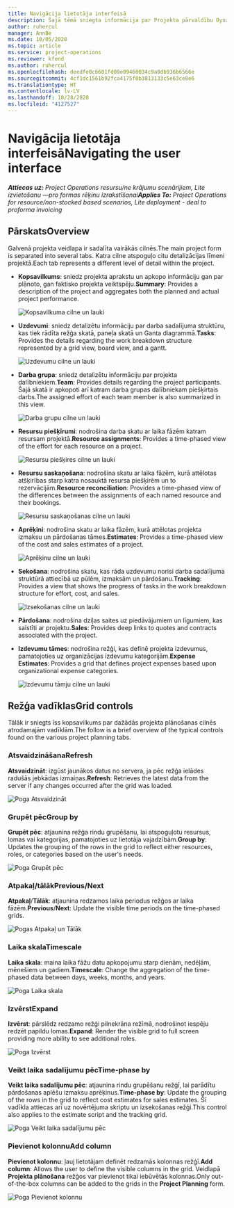 ```yaml
---
title: Navigācija lietotāja interfeisā
description: Šajā tēmā sniegta informācija par Projekta pārvaldību Dynamics 365 Projekta darbībās.
author: ruhercul
manager: AnnBe
ms.date: 10/05/2020
ms.topic: article
ms.service: project-operations
ms.reviewer: kfend
ms.author: ruhercul
ms.openlocfilehash: deedfe0c6601fd09e09460034c9a0db936b6566e
ms.sourcegitcommit: 4cf1dc1561b92fca4175f0b3813133c5e63ce8e6
ms.translationtype: HT
ms.contentlocale: lv-LV
ms.lasthandoff: 10/28/2020
ms.locfileid: "4127527"
---
```

# <a name="navigating-the-user-interface"></a><span data-ttu-id="d1a77-103">Navigācija lietotāja interfeisā</span><span class="sxs-lookup"><span data-stu-id="d1a77-103">Navigating the user interface</span></span>

<span data-ttu-id="d1a77-104">_**Attiecas uz:** Project Operations resursu/ne krājumu scenārijiem, Lite izvietošanu —pro formas rēķinu izrakstīšanai_</span><span class="sxs-lookup"><span data-stu-id="d1a77-104">_**Applies To:** Project Operations for resource/non-stocked based scenarios, Lite deployment - deal to proforma invoicing_</span></span>

## <a name="overview"></a><span data-ttu-id="d1a77-105">Pārskats</span><span class="sxs-lookup"><span data-stu-id="d1a77-105">Overview</span></span>

<span data-ttu-id="d1a77-106">Galvenā projekta veidlapa ir sadalīta vairākās cilnēs.</span><span class="sxs-lookup"><span data-stu-id="d1a77-106">The main project form is separated into several tabs.</span></span> <span data-ttu-id="d1a77-107">Katra cilne atspoguļo citu detalizācijas līmeni projektā.</span><span class="sxs-lookup"><span data-stu-id="d1a77-107">Each tab represents a different level of detail within the project.</span></span>

- <span data-ttu-id="d1a77-108">**Kopsavilkums**: sniedz projekta aprakstu un apkopo informāciju gan par plānoto, gan faktisko projekta veiktspēju.</span><span class="sxs-lookup"><span data-stu-id="d1a77-108">**Summary**: Provides a description of the project and aggregates both the planned and actual project performance.</span></span>

    ![Kopsavilkuma cilne un lauki](media/navigation7.png)

- <span data-ttu-id="d1a77-110">**Uzdevumi**: sniedz detalizētu informāciju par darba sadalījuma struktūru, kas tiek rādīta režģa skatā, paneļa skatā un Ganta diagrammā.</span><span class="sxs-lookup"><span data-stu-id="d1a77-110">**Tasks**: Provides the details regarding the work breakdown structure represented by a grid view, board view, and a gantt.</span></span>

    ![Uzdevumu cilne un lauki](media/navigation8.png)

- <span data-ttu-id="d1a77-112">**Darba grupa**: sniedz detalizētu informāciju par projekta dalībniekiem.</span><span class="sxs-lookup"><span data-stu-id="d1a77-112">**Team**: Provides details regarding the project participants.</span></span> <span data-ttu-id="d1a77-113">Šajā skatā ir apkopoti arī katram darba grupas dalībniekam piešķirtais darbs.</span><span class="sxs-lookup"><span data-stu-id="d1a77-113">The assigned effort of each team member is also summarized in this view.</span></span>

    ![Darba grupu cilne un lauki](media/navigation9.png)

- <span data-ttu-id="d1a77-115">**Resursu piešķīrumi**: nodrošina darba skatu ar laika fāzēm katram resursam projektā.</span><span class="sxs-lookup"><span data-stu-id="d1a77-115">**Resource assignments**: Provides a time-phased view of the effort for each resource on a project.</span></span>

    ![Resursu piešķires cilne un lauki](media/navigation10.png)

- <span data-ttu-id="d1a77-117">**Resursu saskaņošana**: nodrošina skatu ar laika fāzēm, kurā attēlotas atšķirības starp katra nosauktā resursa piešķirēm un to rezervācijām.</span><span class="sxs-lookup"><span data-stu-id="d1a77-117">**Resource reconciliation**: Provides a time-phased view of the differences between the assignments of each named resource and their bookings.</span></span>

    ![Resursu saskaņošanas cilne un lauki](media/navigation11.png)

- <span data-ttu-id="d1a77-119">**Aprēķini**: nodrošina skatu ar laika fāzēm, kurā attēlotas projekta izmaksu un pārdošanas tāmes.</span><span class="sxs-lookup"><span data-stu-id="d1a77-119">**Estimates**: Provides a time-phased view of the cost and sales estimates of a project.</span></span>

    ![Aprēķinu cilne un lauki](media/navigation12.png)

- <span data-ttu-id="d1a77-121">**Sekošana**: nodrošina skatu, kas rāda uzdevumu norisi darba sadalījuma struktūrā attiecībā uz pūlēm, izmaksām un pārdošanu.</span><span class="sxs-lookup"><span data-stu-id="d1a77-121">**Tracking**: Provides a view that shows the progress of tasks in the work breakdown structure for effort, cost, and sales.</span></span>

    ![Izsekošanas cilne un lauki](media/navigation13.png)

- <span data-ttu-id="d1a77-123">**Pārdošana**: nodrošina dziļas saites uz piedāvājumiem un līgumiem, kas saistīti ar projektu.</span><span class="sxs-lookup"><span data-stu-id="d1a77-123">**Sales**: Provides deep links to quotes and contracts associated with the project.</span></span>

- <span data-ttu-id="d1a77-124">**Izdevumu tāmes**: nodrošina režģi, kas definē projekta izdevumus, pamatojoties uz organizācijas izdevumu kategorijām.</span><span class="sxs-lookup"><span data-stu-id="d1a77-124">**Expense Estimates**: Provides a grid that defines project expenses based upon organizational expense categories.</span></span>

    ![Izdevumu tāmju cilne un lauki](media/navigation14.png)

## <a name="grid-controls"></a><span data-ttu-id="d1a77-126">Režģa vadīklas</span><span class="sxs-lookup"><span data-stu-id="d1a77-126">Grid controls</span></span>

<span data-ttu-id="d1a77-127">Tālāk ir sniegts īss kopsavilkums par dažādās projekta plānošanas cilnēs atrodamajām vadīklām.</span><span class="sxs-lookup"><span data-stu-id="d1a77-127">The follow is a brief overview of the typical controls found on the various project planning tabs.</span></span>

### <a name="refresh"></a><span data-ttu-id="d1a77-128">Atsvaidzināšana</span><span class="sxs-lookup"><span data-stu-id="d1a77-128">Refresh</span></span>

<span data-ttu-id="d1a77-129">**Atsvaidzināt**: izgūst jaunākos datus no servera, ja pēc režģa ielādes radušās jebkādas izmaiņas.</span><span class="sxs-lookup"><span data-stu-id="d1a77-129">**Refresh**: Retrieves the latest data from the server if any changes occurred after the grid was loaded.</span></span>

![Poga Atsvaidzināt](media/navigation7.png)

### <a name="group-by"></a><span data-ttu-id="d1a77-131">Grupēt pēc</span><span class="sxs-lookup"><span data-stu-id="d1a77-131">Group by</span></span>

<span data-ttu-id="d1a77-132">**Grupēt pēc**: atjaunina režģa rindu grupēšanu, lai atspoguļotu resursus, lomas vai kategorijas, pamatojoties uz lietotāja vajadzībām.</span><span class="sxs-lookup"><span data-stu-id="d1a77-132">**Group by**: Updates the grouping of the rows in the grid to reflect either resources, roles, or categories based on the user's needs.</span></span>

![Poga Grupēt pēc](media/navigation6.png)

### <a name="previousnext"></a><span data-ttu-id="d1a77-134">Atpakaļ/tālāk</span><span class="sxs-lookup"><span data-stu-id="d1a77-134">Previous/Next</span></span>

<span data-ttu-id="d1a77-135">**Atpakaļ**/**Tālāk**: atjaunina redzamos laika periodus režģos ar laika fāzēm.</span><span class="sxs-lookup"><span data-stu-id="d1a77-135">**Previous**/**Next**: Update the visible time periods on the time-phased grids.</span></span>

![Pogas Atpakaļ un Tālāk](media/navigation2.png)

### <a name="timescale"></a><span data-ttu-id="d1a77-137">Laika skala</span><span class="sxs-lookup"><span data-stu-id="d1a77-137">Timescale</span></span>

<span data-ttu-id="d1a77-138">**Laika skala**: maina laika fāžu datu apkopojumu starp dienām, nedēļām, mēnešiem un gadiem.</span><span class="sxs-lookup"><span data-stu-id="d1a77-138">**Timescale**: Change the aggregation of the time-phased data between days, weeks, months, and years.</span></span>

![Poga Laika skala](media/navigation3.png)

### <a name="expand"></a><span data-ttu-id="d1a77-140">Izvērst</span><span class="sxs-lookup"><span data-stu-id="d1a77-140">Expand</span></span>

<span data-ttu-id="d1a77-141">**Izvērst**: pārslēdz redzamo režģi pilnekrāna režīmā, nodrošinot iespēju redzēt papildu lomas.</span><span class="sxs-lookup"><span data-stu-id="d1a77-141">**Expand**: Render the visible grid to full screen providing more ability to see additional roles.</span></span>

![Poga Izvērst](media/navigation4.png)

### <a name="time-phase-by"></a><span data-ttu-id="d1a77-143">Veikt laika sadalījumu pēc</span><span class="sxs-lookup"><span data-stu-id="d1a77-143">Time-phase by</span></span>

<span data-ttu-id="d1a77-144">**Veikt laika sadalījumu pēc**: atjaunina rindu grupēšanu režģī, lai parādītu pārdošanas aplēšu izmaksu aprēķinus.</span><span class="sxs-lookup"><span data-stu-id="d1a77-144">**Time-phase by**: Update the grouping of the rows in the grid to reflect cost estimates for sales estimates.</span></span> <span data-ttu-id="d1a77-145">Šī vadīkla attiecas arī uz novērtējuma skriptu un izsekošanas režģi.</span><span class="sxs-lookup"><span data-stu-id="d1a77-145">This control also applies to the estimate script and the tracking grid.</span></span>

![Poga Veikt laika sadalījumu pēc](media/navigation0.png)

### <a name="add-column"></a><span data-ttu-id="d1a77-147">Pievienot kolonnu</span><span class="sxs-lookup"><span data-stu-id="d1a77-147">Add column</span></span>

<span data-ttu-id="d1a77-148">**Pievienot kolonnu**: ļauj lietotājam definēt redzamās kolonnas režģī.</span><span class="sxs-lookup"><span data-stu-id="d1a77-148">**Add column**: Allows the user to define the visible columns in the grid.</span></span> <span data-ttu-id="d1a77-149">Veidlapā **Projekta plānošana** režģos var pievienot tikai iebūvētās kolonnas.</span><span class="sxs-lookup"><span data-stu-id="d1a77-149">Only out-of-the-box columns can be added to the grids in the **Project Planning** form.</span></span>

![Poga Pievienot kolonnu](media/navigation5.png)
